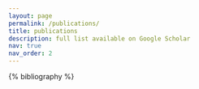 ```yaml
---
layout: page
permalink: /publications/
title: publications
description: full list available on Google Scholar
nav: true
nav_order: 2
---
```


<!-- _pages/publications.md -->
<div class="publications">

{% bibliography %}

</div>
